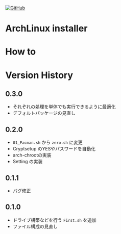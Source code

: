 <a href="LICENSE" alt="MIT License"><img alt="GitHub" src="https://img.shields.io/github/license/toshiki670/linux_installer?style=flat-square"></a>

# ArchLinux installer

# How to

# Version History
## 0.3.0
- それぞれの処理を単体でも実行できるように最適化
- デフォルトパッケージの見直し

## 0.2.0
- `01_Pacman.sh` から `zero.sh` に変更
- Cryptsetup のYESやパスワードを自動化
- arch-chrootの実装
- Setting の実装

## 0.1.1
- バグ修正

## 0.1.0
- ドライブ構築などを行う `First.sh` を追加
- ファイル構成の見直し
